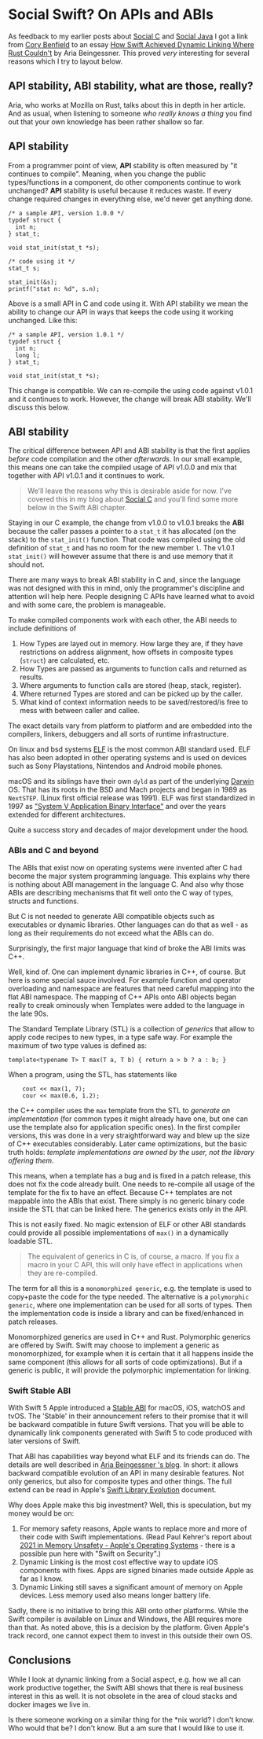 # Social Swift? On APIs and ABIs

As feedback to
my earlier posts about [Social C](social_c.md) and [Social Java](social_java.md) I got a link from
[Cory Benfield](@lukasa) to an essay [How Swift Achieved Dynamic Linking Where Rust Couldn't](https://gankra.github.io/blah/swift-abi/) by Aria Beingessner. This proved *very* interesting for several reasons which I try to layout below.

## API stability, ABI stability, what are those, really?

Aria, who works at Mozilla on Rust, talks about this in depth in her article. And as usual, when
listening to someone *who really knows a thing* you find out that your own knowledge has been rather shallow 
so far. 

## API stability 
From a programmer point of view, **API** stability is often measured by "it continues to compile". Meaning, when you change the public types/functions in a component, do other components continue to work unchanged? **API** stability is useful because it reduces waste. If every change required changes in everything else, we'd never get anything done.

```
/* a sample API, version 1.0.0 */
typdef struct {
  int n;
} stat_t;

void stat_init(stat_t *s);

/* code using it */
stat_t s;

stat_init(&s);
printf("stat n: %d", s.n);
```

Above is a small API in C and code using it. With API stability we mean the ability to change our API in ways that keeps the code using it working unchanged. Like this:

```
/* a sample API, version 1.0.1 */
typdef struct {
  int n;
  long l;
} stat_t;

void stat_init(stat_t *s);
```

This change is compatible. We can re-compile the using code against v1.0.1 and it continues to work. However, the change will break ABI stability. We'll discuss this below.

## ABI stability

The critical difference between API and ABI stability is that the first applies *before* code compilation and the other *afterwards*. In our small example, this means one can take the compiled usage of API v1.0.0 and mix that together with API v1.0.1 and it continues to work.

> We'll leave the reasons why this is desirable aside for now. I've covered this in my blog about [Social C](social_c.md) and you'll find some more below in the Swift ABI chapter.

Staying in our C example, the change from v1.0.0 to v1.0.1 breaks the **ABI** because the caller passes a pointer to a `stat_t` it has allocated (on the stack) to the `stat_init()` function. That code was compiled using the old definition of `stat_t` and has no room for the new member `l`. The v1.0.1 `stat_init()` will however assume that there is and use memory that it should not.

There are many ways to break ABI stability in C and, since the language was not designed with this in mind, only
the programmer's discipline and attention will help here. People designing C APIs have learned what to avoid and 
with some care, the problem is manageable. 

To make compiled components work with each other, the ABI needs to include definitions of 

1. How Types are layed out in memory. How large they are, if they have restrictions on address alignment, how offsets in composite types (`struct`) are calculated, etc.
2. How Types are passed as arguments to function calls and returned as results.
3. Where arguments to function calls are stored (heap, stack, register).
4. Where returned Types are stored and can be picked up by the caller.
5. What kind of context information needs to be saved/restored/is free to mess with between caller and callee.

The exact details vary from platform to platform and are embedded into the compilers, linkers, debuggers and all sorts of runtime infrastructure. 

On linux and bsd systems [ELF](https://en.wikipedia.org/wiki/Executable_and_Linkable_Format) is the most common ABI standard used. ELF has also been adopted in other operating systems and is used on devices such as Sony Playstations, Nintendos and Android mobile phones.

macOS and its siblings have their own `dyld` as part of the underlying [Darwin](https://en.wikipedia.org/wiki/Darwin_(operating_system)) OS. That has its roots in the BSD and Mach projects and began in 1989 as `NextSTEP`. (Linux first official release was 1991). ELF was first standardized in 1997 as ["System V Application Binary Interface"](http://www.sco.com/developers/devspecs/gabi41.pdf) and over the years extended for different architectures.

Quite a success story and decades of major development under the hood.

### ABIs and C and beyond

The ABIs that exist now on operating systems were invented after C had become the major system programming language. This explains why there is nothing about ABI management in the language C. And also why those ABIs are describing mechanisms that fit well onto the C way of types, structs and functions.

But C is not needed to generate ABI compatible objects such as executables or dynamic libraries. Other languages can do that as well - as long as their requirements do not exceed what the ABIs can do.

Surprisingly, the first major language that kind of broke the ABI limits was C++.

Well, kind of. One can implement dynamic libraries in C++, of course. But here is some special sauce involved. For
example function and operator overloading and namespace are features that need careful mapping into the flat ABI namespace. The mapping of C++ APIs onto ABI objects began really to creak ominously when Templates were added to the language in the late 90s.

The Standard Template Library (STL) is a collection of *generics* that allow to apply code recipes to new types, in a type safe way. For example the maximum of two type values is defined as:

```
template<typename T> T max(T a, T b) { return a > b ? a : b; }
```

When a program, using the STL, has statements like

```
    cout << max(1, 7);
    cour << max(0.6, 1.2);
```

the C++ compiler uses the `max` template from the STL to *generate an implementation* (for common types it might already have one, but one can use the template also for application specific ones). In the first compiler versions, this was done in a very straightforward way and blew up the size of C++ executables considerably. Later came optimizations, but the basic truth holds: *template implementations are owned by the user, not the library offering them*.

This means, when a template has a bug and is fixed in a patch release, this does not fix the code already built. One needs to re-compile all usage of the template for the fix to have an effect. Because C++ templates are not mappable into the ABIs that exist. There simply is no generic binary code inside the STL that can be linked here. The generics exists only in the API.

This is not easily fixed. No magic extension of ELF or other ABI standards could provide all possible implementations of `max()` in a dynamically loadable STL.

> The equivalent of generics in C is, of course, a macro. If you fix a macro in your C API, this will only have effect in applications when they are re-compiled. 

The term for all this is a `monomorphized generic`, e.g. the template is used to copy+paste the code for the type needed. The alternative is a `polymorphic generic`, where one implementation can be used for all sorts of types. Then the implementation code is inside a library and can be fixed/enhanced in patch releases.
 
Monomorphized generics are used in C++ and Rust. Polymorphic generics are offered by Swift. Swift may choose to implement a generic as monomorphized, for example when it is certain that it all happens inside the same component (this allows for all sorts of code optimizations). But if a generic is public, it will provide the polymorphic implementation for linking.

### Swift Stable ABI

With Swift 5 Apple introduced a [Stable ABI](https://www.swift.org/blog/abi-stability-and-more/) for macOS, iOS, watchOS and tvOS. The 'Stable' in their announcement refers to their promise that it will be backward compatible in future Swift versions. That you will be able to dynamically link components generated with Swift 5 to code produced with later versions of Swift.

That ABI has capabilities way beyond what ELF and its friends can do. The details are well described in [Aria Beingessner
's blog](https://gankra.github.io/blah/swift-abi/). In short: it allows backward compatible evolution of an API in many desirable features. Not only generics, but also for composite types and other things. The full extend can be read in Apple's [Swift Library Evolution](https://github.com/apple/swift/blob/main/docs/LibraryEvolution.rst) document.

Why does Apple make this big investment? Well, this is speculation, but my money would be on:

1. For memory safety reasons, Apple wants to replace more and more of their code with Swift implementations. (Read Paul Kehrer's report about [2021 in Memory Unsafety - Apple's Operating Systems](https://langui.sh/2021/12/13/apple-memory-safety/) - there is a possible pun here with "Swift on Security".)
2. Dynamic Linking is the most cost effective way to update iOS components with fixes. Apps are signed binaries made outside Apple as far as I know.
3. Dynamic Linking still saves a significant amount of memory on Apple devices. Less memory used also means longer battery life.

Sadly, there is no initiative to bring this ABI onto other platforms. While the Swift compiler is available on Linux and Windows, the ABI requires more than that. As noted above, this is a decision by the platform. Given Apple's track record, one cannot expect them to invest in this outside their own OS.

## Conclusions

While I look at dynamic linking from a Social aspect, e.g. how we all can work productive together, the Swift ABI shows that there is real business interest in this as well. It is not obsolete in the area of cloud stacks and docker images we live in.

Is there someone working on a similar thing for the *nix world? I don't know. Who would that be? I don't know. But a am sure that I would like to use it.
